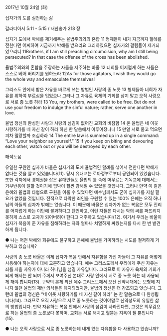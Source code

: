 2017년 10월 24일 (화)

십자가의 도를 실천하는 삶



갈라디아서 5:11 - 5:15 / 새찬송가 218 장


십자가 도에서 박해를 제거해주는 율법주의와의 혼합
11 형제들아 내가 지금까지 할례를 전한다면 어찌하여 지금까지 박해를 받으리요 그리하였으면 십자가의 걸림돌이 제거되었으리니
11Brothers, if I am still preaching circumcision, why am I still being persecuted? In that case the offense of the cross has been abolished.

율법주의와의 혼합을 주장하는 자들을 저주하는 바울
12 너희를 어지럽게 하는 자들은 스스로 베어 버리기를 원하노라
12As for those agitators, I wish they would go the whole way and emasculate themselves!

그리스도 안에서 받은 자유를 바르게 쓰는 방법인 사랑의 종 노릇
13 형제들아 너희가 자유를 위하여 부르심을 입었으나 그러나 그 자유로 육체의 기회를 삼지 말고 오직 사랑으로 서로 종 노릇 하라
13 You, my brothers, were called to be free. But do not use your freedom to indulge the sinful nature; rather, serve one another in love.

율법 정신의 완성인 사랑과 사랑의 섬김이 없어진 교회의 비참함
14 온 율법은 네 이웃 사랑하기를 네 자신 같이 하라 하신 한 말씀에서 이루어졌나니 15 만일 서로 물고 먹으면 피차 멸망할까 조심하라
14 The entire law is summed up in a single command: “Love your neighbor as yourself.” 15 If you keep on biting and devouring each other, watch out or you will be destroyed by each other.

해석도움





유일한 구원인 십자가
바울은 십자가의 도에 율법적인 할례를 섞어서 전한다면 박해가 없다는 것을 알고 있었습니다(11). 당시 유대교는 로마정부로부터 공인되어 있었습니다. 또한 각지에서 경제권을 잡은 유대인들도 율법의 틀 속에 머무르는 기독교에 대해서는 거부반응이 덜할 것이기에 핍박이 훨씬 감해질 수 있었을 것입니다. 그러나 만약 이 같은 은혜와 율법의 타협으로 구원을 이룰 수 있었다면 예수님께서도 굳이 십자가를 지실 필요가 없었을 것입니다. 전적으로 타락한 죄인을 구원할 수 있는 100% 은혜는 오직 하나님의 아들의 십자가 밖에는 없습니다. 이 때문에 바울은 십자가가 없는 복음은 모두 진리를 어지럽게 하는 이단에 불과하다고 단언하고, 이런 자들은 다시는 악의 씨를 퍼뜨리지 못하게 스스로 고자가 되어버려야 한다고 저주하고 있습니다(12). 여기서 우리는 바울이 십자가 복음이 준 자유를 침해하려는 자와 얼마나 치열하게 싸웠는지를 다시 한 번 발견하게 됩니다.

● 나는 어떤 박해와 회유에도 불구하고 은혜에 율법을 가미하려는 시도를 철저하게 거부하고 있습니까?

사랑의 종 노릇
바울은 이제 십자가 복음 안에서 자유함을 가진 자들이 그 자유를 어떻게 사용해야 하는지에 대해 교훈하고 있습니다. 예수 그리스도께서 우리에게 주신 자유는 죄를 지을 자유가 아니라 하나님을 섬길 자유입니다. 그러므로 이 자유가 육체의 기회가 되게 해서는 안 되며 주께서 보여주신 본대로 사랑 안에서 서로 종 노릇 하는 데 사용되게 해야 합니다(13). 구약의 본체 되신 예수 그리스도께서 오신 신약시대에는 모형에 지나지 않던 율법의 제반 의식들은 폐지되었지만, 율법의 정신은 더 강조되고 잇습니다. 그런데 율법의 정신은 “네 이웃 사랑하기를 네 자신 같이 하라” 는 한 말씀으로 다 완성됩니다(14). 그러므로 오직 사랑으로 서로 종 노릇하는 것이야말로 신약성도의 유일한 삶의 방법입니다. 만약 자유하는 복음 안에서 사랑의 섬김이 사라진다면, 그것은 의무감으로 하는 율법의 종 노릇보다 못하며, 교회는 서로 해치고 헐뜯는 지옥이 될 뿐입니다(15).

● 나는 오직 사랑으로 서로 종 노릇하는데 내게 있는 자유함을 다 사용하고 있습니까?